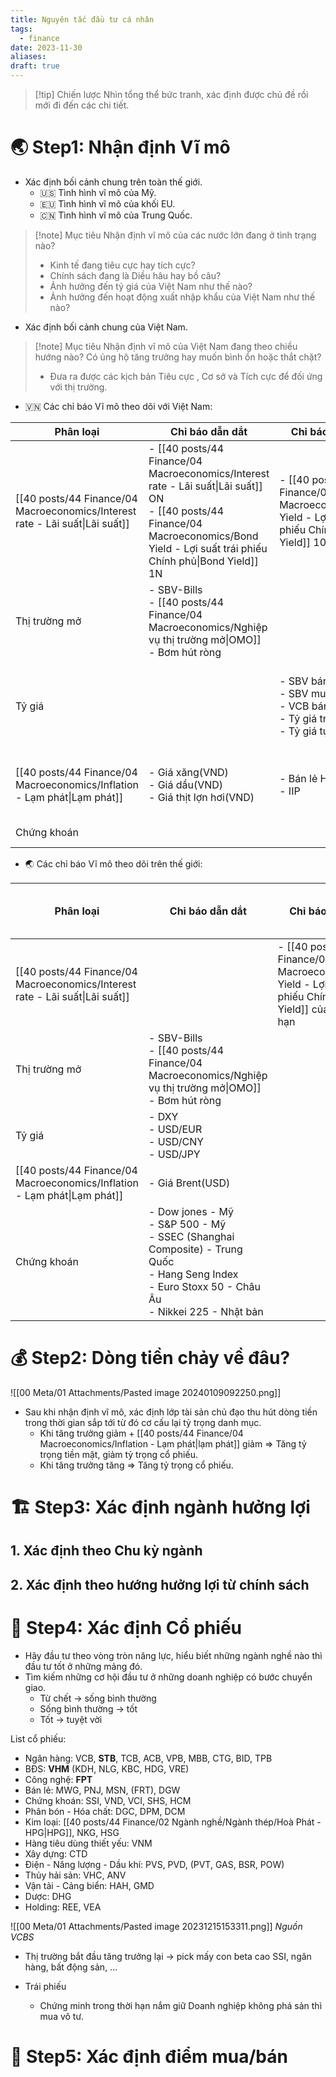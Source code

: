```yaml
---
title: Nguyên tắc đầu tư cá nhân
tags:
  - finance
date: 2023-11-30
aliases: 
draft: true
---
```

> [!tip] Chiến lược
> Nhìn tổng thể bức tranh, xác định được chủ đề rồi mới đi đến các chi tiết.

# 🌏 Step1: Nhận định Vĩ mô
- Xác định bối cảnh chung trên toàn thế giới.
	- 🇺🇸 Tình hình vĩ mô của Mỹ.
	- 🇪🇺 Tình hình vĩ mô của khối EU.
	- 🇨🇳 Tình hình vĩ mô của Trung Quốc.

> [!note] Mục tiêu
> Nhận định vĩ mô của các nước lớn đang ở tình trạng nào? 
>   - Kinh tế đang tiêu cực hay tích cực?
>   - Chính sách đang là Diều hâu hay bồ câu?
>   - Ảnh hưởng đến tỷ giá của Việt Nam như thế nào?
>   - Ảnh hưởng đến hoạt động xuất nhập khẩu của Việt Nam như thế nào?

- Xác định bối cảnh chung của Việt Nam.

> [!note] Mục tiêu
> Nhận định vĩ mô của Việt Nam đang theo chiều hướng nào? Có ủng hộ tăng trưởng hay muốn bình ổn hoặc thắt chặt?
> - Đưa ra được các kịch bản Tiêu cực , Cơ sở và Tích cực để đối ứng với thị trường.


- 🇻🇳 Các chỉ báo Vĩ mô theo dõi với Việt Nam:

| Phân loại | Chỉ báo dẫn dắt | Chỉ báo đồng thời | Chỉ báo xác nhận |
| ---- | ---- | ---- | ---- |
| [[40 posts/44 Finance/04 Macroeconomics/Interest rate - Lãi suất\|Lãi suất]] | - [[40 posts/44 Finance/04 Macroeconomics/Interest rate - Lãi suất\|Lãi suất]] ON<br>- [[40 posts/44 Finance/04 Macroeconomics/Bond Yield - Lợi suất trái phiếu Chính phủ\|Bond Yield]] 1N | - [[40 posts/44 Finance/04 Macroeconomics/Bond Yield - Lợi suất trái phiếu Chính phủ\|Bond Yield]] 10N | - [[40 posts/44 Finance/04 Macroeconomics/Interest rate - Lãi suất\|Lãi suất]] tiền gửi 12 tháng |
| Thị trường mở | - SBV-Bills<br>- [[40 posts/44 Finance/04 Macroeconomics/Nghiệp vụ thị trường mở\|OMO]]<br>- Bơm hút ròng |  |  |
| Tỷ giá |  | - SBV bán ra<br>- SBV mua vào<br>- VCB bán ra<br>- Tỷ giá trung tâm<br>- Tỷ giá tự do bán | - Cán cân tổng thể - [[40 posts/44 Finance/04 Macroeconomics/BOP - Balance of Payment\|BOP]]<br>- Dự trữ ngoại hối |
| [[40 posts/44 Finance/04 Macroeconomics/Inflation - Lạm phát\|Lạm phát]] | - Giá xăng(VND)<br>- Giá dầu(VND)<br>- Giá thịt lợn hơi(VND) | - Bán lẻ HH và DV<br>- IIP | - [[40 posts/44 Finance/04 Macroeconomics/CPI - Consumer Price Index\|CPI]] |
| Chứng khoán |  |  | - VNIDEX<br>- VN30 |

- 🌏 Các chỉ báo Vĩ mô theo dõi trên thế giới:

| Phân loại | Chỉ báo dẫn dắt              | Chỉ báo đồng thời | Chỉ báo xác nhận |
| ---- | ---- | ---- | ---- |
| [[40 posts/44 Finance/04 Macroeconomics/Interest rate - Lãi suất\|Lãi suất]] |  | - [[40 posts/44 Finance/04 Macroeconomics/Bond Yield - Lợi suất trái phiếu Chính phủ\|Bond Yield]] của Mỹ các kỳ hạn  |  |
| Thị trường mở | - SBV-Bills<br>- [[40 posts/44 Finance/04 Macroeconomics/Nghiệp vụ thị trường mở\|OMO]]<br>- Bơm hút ròng |  |  |
| Tỷ giá | - DXY<br>- USD/EUR<br>- USD/CNY<br>- USD/JPY |  |  |
| [[40 posts/44 Finance/04 Macroeconomics/Inflation - Lạm phát\|Lạm phát]] | - Giá Brent(USD) |  |  |
| Chứng khoán | - Dow jones - Mỹ <br>- S&P 500 - Mỹ<br>- SSEC (Shanghai Composite) - Trung Quốc<br>- Hang Seng Index<br>- Euro Stoxx 50 - Châu Âu<br>- Nikkei 225 - Nhật bản |  |  |

# 💰 Step2: Dòng tiền chảy về đâu?
![[00 Meta/01 Attachments/Pasted image 20240109092250.png]]

- Sau khi nhận định vĩ mô, xác định lớp tài sản chủ đạo thu hút dòng tiền trong thời gian sắp tới từ đó cơ cấu lại tỷ trọng danh mục.
	- Khi tăng trưởng giảm + [[40 posts/44 Finance/04 Macroeconomics/Inflation - Lạm phát|lạm phát]] giảm => Tăng tỷ trọng tiền mặt, giảm tỷ trọng cổ phiếu.
	- Khi tăng trưởng tăng => Tăng tỷ trọng cổ phiếu.

# 🏗️ Step3: Xác định ngành hưởng lợi

## 1. Xác định theo Chu kỳ ngành



## 2. Xác định theo hướng hưởng lợi từ chính sách



# 📑 Step4: Xác định Cổ phiếu
- Hãy đầu tư theo vòng tròn năng lực, hiểu biết những ngành nghề nào thì đầu tư tốt ở những mảng đó. 
- Tìm kiếm những cơ hội đầu tư ở những doanh nghiệp có bước chuyển giao.
	- Từ chết -> sống bình thường
	- Sống bình thường -> tốt
	- Tốt -> tuyệt vời

List cổ phiếu:
- Ngân hàng: VCB, **STB**, TCB, ACB, VPB, MBB, CTG, BID, TPB
- BĐS: **VHM** (KDH, NLG, KBC, HDG, VRE)
- Công nghệ: **FPT**
- Bán lẻ: MWG, PNJ, MSN, (FRT), DGW
- Chứng khoán: SSI, VND, VCI, SHS, HCM
- Phân bón - Hóa chất: DGC, DPM, DCM
- Kim loại: [[40 posts/44 Finance/02 Ngành nghề/Ngành thép/Hoà Phát - HPG|HPG]], NKG, HSG
- Hàng tiêu dùng thiết yếu: VNM
- Xây dựng: CTD
- Điện - Năng lượng - Dầu khí: PVS, PVD, (PVT, GAS, BSR, POW)
- Thủy hải sản: VHC, ANV
- Vận tải - Cảng biển: HAH, GMD
- Dược: DHG
- Holding: REE, VEA

![[00 Meta/01 Attachments/Pasted image 20231215153311.png]]
*Nguồn VCBS*

- Thị trường bắt đầu tăng trưởng lại -> pick mấy con beta cao SSI, ngân hàng, bất động sản, ...

- Trái phiếu
	- Chứng minh trong thời hạn nắm giữ Doanh nghiệp không phá sản thì mua vô tư.

# 💸 Step5: Xác định điểm mua/bán
